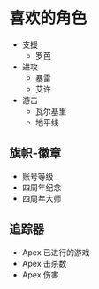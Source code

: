 # 喜欢的角色

- 支援
    - 罗芭
- 进攻
    - 暴雷
    - 艾许
- 游击
    - 瓦尔基里
    - 地平线

## 旗帜-徽章

- 账号等级
- 四周年纪念
- 四周年大师

## 追踪器

- Apex 已进行的游戏
- Apex 击杀数
- Apex 伤害
